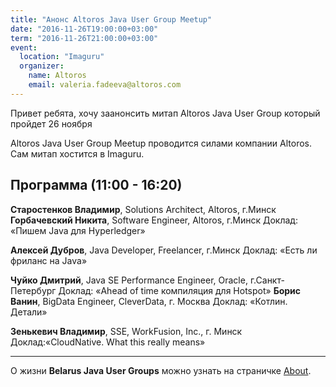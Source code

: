 ```yaml
---
title: "Анонс Altoros Java User Group Meetup"
date: "2016-11-26T19:00:00+03:00"
term: "2016-11-26T21:00:00+03:00"
event:
  location: "Imaguru"
  organizer:
    name: Altoros
    email: valeria.fadeeva@altoros.com
---
```


Привет ребята, хочу заанонсить митап Altoros Java User Group который пройдет 26 ноября

Altoros Java User Group Meetup проводится силами компании Altoros. Сам митап хостится в Imaguru.

## Программа (11:00 - 16:20)

**Старостенков Владимир**, Solutions Architect, Altoros, г.Минск
**Горбачевский Никита**, Software Engineer, Altoros, г.Минск
Доклад: «Пишем Java для Hyperledger»

**Алексей Дубров**, Java Developer, Freelancer, г.Минск
Доклад: «Есть ли фриланс на Java»

**Чуйко Дмитрий**, Java SE Performance Engineer, Oracle, г.Санкт-Петербург
Доклад: «Ahead of time компиляция для Hotspot»
​
**Борис Ванин**, BigData Engineer, CleverData, г. Москва
Доклад: «Котлин. Детали»

**Зенькевич Владимир**, SSE, WorkFusion, Inc., г. Минск
Доклад:«CloudNative. What this really means»

---

О жизни **Belarus Java User Groups** можно узнать на страничке [About](https://heapy.io/bjug/about/).

